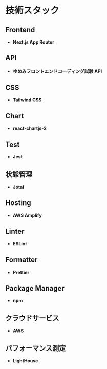 # 技術スタック

## Frontend

- **Next.js App Router**

## API

- **ゆめみフロントエンドコーディング試験 API**

## CSS

- **Tailwind CSS**

## Chart

- **react-chartjs-2**

## Test

- **Jest**

## 状態管理

- **Jotai**

## Hosting

- **AWS Amplify**

## Linter

- **ESLint**

## Formatter

- **Prettier**

## Package Manager

- **npm**

## クラウドサービス

- **AWS**

## パフォーマンス測定

- **LightHouse**

